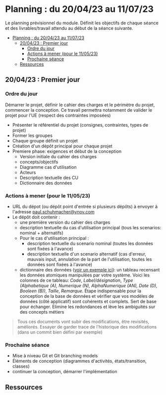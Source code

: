 # Planning : du 20/04/23 au 11/07/23

Le planning prévisionnel du module. Définit les objectifs de chaque séance et des livrables/travail attendu au début de la séance suivante.

- [Planning : du 20/04/23 au 11/07/23](#planning--du-200423-au-110723)
  - [20/04/23 : Premier jour](#200423--premier-jour)
    - [Ordre du jour](#ordre-du-jour)
    - [Actions à mener (pour le 11/05/23)](#actions-à-mener-pour-le-110523)
    - [Prochaine séance](#prochaine-séance)
  - [Ressources](#ressources)


## 20/04/23 : Premier jour

### Ordre du jour

Démarrer le projet, définir le cahier des charges et le périmètre du projet, commencer la conception. Ce travail permettra notamment de valider le projet pour l'UE (respect des contraintes imposées)

- Présenter le référentiel du projet (consignes, contraintes, types de projet)
- Former les groupes
- Chaque groupe définit un projet
- Création d'un dépôt principal pour chaque projet
- Premiere phase: exigences et début de la conception
  - Version initiale du cahier des charges
  - concepts/objectifs
  - Diagramme cas d'utilisation
  - Acteurs
  - Description textuelle des CU
  - Dictionnaire des données

### Actions à mener (pour le 11/05/23)

- URL du dépot (ou dépôt point d'entrée si plusieurs dépôts) à envoyer à l'adresse paul.schuhmacher@ynov.com
- Le dépôt doit contenir :
  - une première version du cahier des charges
  - description textuelle du cas d'utilisation principal (tous les scenarios: nominal + alternatifs)
  - Pour le cas d'utilisation principal :
    - description textuelle du scenario nominal (toutes les données sont fixées à l'avance) 
    - description textuelle d'un scenario alternatif (cas d'erreur, mauvais input, annulation de la part de l'utilisation, toutes les données sont fixées à l'avance) 
  - dictionnaire des données ([voir un exemple ici](https://www.univ-constantine2.dz/CoursOnLine/Benelhadj-Mohamed/co/grain3_2.html)): un tableau recensant les données atomiques manipulées par votre système. Voici les colonnes de ce tableau: *Code*, *Label/désignation*, *Type (Alphabetique (A), Numerique (N), AlphaNumerique (AN), Date (D), Booleen (B))*, *Taille*, *Remarque*. Étape indispensable pour la conception de la base de données et vérifier que vos modèles de données (côté applicatif) sont cohérents et complets. Sert de base pour échanger. Elimine les redondances et lève les ambiguités sur des concepts métiers

> Tous ces documents vont subir des modifications, être revisités, améliorés. Essayer de garder trace de l'historique des modifications (dans un commit bien défini par exemple)

### Prochaine séance 

- Mise à niveau Git et Git branching models
- Éléments de conception (diagrammes d'activités, états/transition, classes)
- continuer la conception, démarrer l'implémentation

## Ressources